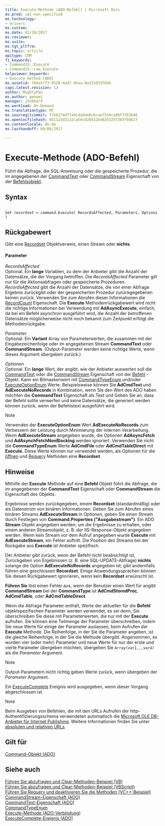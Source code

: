 ```yaml
---
title: Execute-Methode (ADO-Befehl) | Microsoft Docs
ms.prod: sql-non-specified
ms.technology:
- drivers
ms.custom: 
ms.date: 01/19/2017
ms.reviewer: 
ms.suite: 
ms.tgt_pltfrm: 
ms.topic: article
apitype: COM
f1_keywords:
- Command15::Execute
- Command15::raw_Execute
helpviewer_keywords:
- Execute method [ADO]
ms.assetid: f84a5ff3-0528-4ad7-9bea-9a15103378dd
caps.latest.revision: 13
author: MightyPen
ms.author: genemi
manager: jhubbard
ms.workload: On Demand
ms.translationtype: MT
ms.sourcegitcommit: f7e6274d77a9cdd4de6cbcaef559ca99f77b3608
ms.openlocfilehash: 651123d3112ca58c028412bd025325f303f0d637
ms.contentlocale: de-de
ms.lasthandoff: 09/09/2017

---
```

# <a name="execute-method-ado-command"></a>Execute-Methode (ADO-Befehl)
Führt die Abfrage, die SQL-Anweisung oder die gespeicherte Prozedur, die im angegebenen der [CommandText](../../../ado/reference/ado-api/commandtext-property-ado.md) oder [CommandStream](../../../ado/reference/ado-api/commandstream-property-ado.md) Eigenschaft von der [Befehlsobjekt](../../../ado/reference/ado-api/command-object-ado.md).  
  
## <a name="syntax"></a>Syntax  
  
```  
  
Set recordset = command.Execute( RecordsAffected, Parameters, Options )  
```  
  
## <a name="return-value"></a>Rückgabewert  
 Gibt eine [Recordset](../../../ado/reference/ado-api/recordset-object-ado.md) Objektverweis, einen Stream oder **nichts**.  
  
#### <a name="parameters"></a>Parameter  
 *RecordsAffected*  
 Optional. Ein **lange** Variablen, zu dem der Anbieter gibt die Anzahl der Datensätze, die der Vorgang betroffen. Die *RecordsAffected* Parameter gilt nur für die Aktionsabfragen oder gespeicherte Prozeduren. *RecordsAffected* gibt die Anzahl der Datensätze, die von einer Abfrage Ergebnis zurückgibt oder der gespeicherten Prozedur zurückgegebenen keinen zurück. Verwenden Sie zum Abrufen dieser Informationen die [RecordCount](../../../ado/reference/ado-api/recordcount-property-ado.md) Eigenschaft. Die **Execute** Methodenrückgabewert wird nicht die richtige Informationen bei Verwendung mit **AdAsyncExecute**, einfach, da bei ein Befehl asynchron ausgeführt wird, die Anzahl der betroffenen Datensätze möglicherweise nicht noch bekannt zum Zeitpunkt erfolgt die Methodenrückgabe.  
  
 *Parameter*  
 Optional. Ein **Variant** Array von Parameterwerten, die zusammen mit der Eingabezeichenfolge oder im angegebenen Stream **CommandText** oder **CommandStream**. (Output-Parameter werden keine richtige Werte, wenn dieses Argument übergeben zurück.)  
  
 *Optionen*  
 Optional. Ein **lange** Wert, der angibt, wie der Anbieter auswerten soll die [CommandText](../../../ado/reference/ado-api/commandtext-property-ado.md) oder die [CommandStream](../../../ado/reference/ado-api/commandstream-property-ado.md) Eigenschaft von der [Befehl](../../../ado/reference/ado-api/command-object-ado.md) -Objekt. Kann ein Bitmaskenwert mit [CommandTypeEnum](../../../ado/reference/ado-api/commandtypeenum.md) und/oder [ExecuteOptionEnum](../../../ado/reference/ado-api/executeoptionenum.md) Werte. Beispielsweise können Sie **AdCmdText** und **AdExecuteNoRecords** in Kombination, wenn Sie den Wert des ADO haben möchten die **CommandText** Eigenschaft als Text und Geben Sie an, dass der Befehl sollte verwerfen und keine Datensätze, die generiert werden können zurück, wenn der Befehlstext ausgeführt wird.  
  
> [!NOTE]
>  Verwenden der **ExecuteOptionEnum** Wert **AdExecuteNoRecords** zum Verbessern der Leistung durch Minimierung der internen Verarbeitung. Wenn **AdExecuteStream** angegeben wurde, die Optionen **AdAsyncFetch** und **AdAsynchFetchNonBlocking** werden ignoriert. Verwenden Sie nicht die **CommandTypeEnum** Werte **AdCmdFile** oder **AdCmdTableDirect** mit **Execute**. Diese Werte können nur verwendet werden, als Optionen für die [öffnen](../../../ado/reference/ado-api/open-method-ado-recordset.md) und [Requery](../../../ado/reference/ado-api/requery-method.md) Methoden eine **Recordset**.  
  
## <a name="remarks"></a>Hinweise  
 Mithilfe der **Execute** Methode auf eine **Befehl** Objekt führt die Abfrage, die im angegebenen der **CommandText** Eigenschaft oder **CommandStream** die Eigenschaft des Objekts.  
  
 Ergebnisse werden zurückgegeben, einem **Recordset** (standardmäßig) oder als Datenstrom von binären Informationen. Geben Sie zum Abrufen eines binären Streams **AdExecuteStream** in *Optionen*, geben Sie einen Stream durch Festlegen von **Command.Properties ("Ausgabestream")**. Ein ADO **Stream** Objekt angegeben werden, um die Ergebnisse zu erhalten, oder einem anderen Streamobjekt, z. B. der IIS-Response-Objekt angegeben werden. Wenn kein Stream vor dem Aufruf angegeben wurde **Execute** mit **AdExecuteStream**, ein Fehler auftritt. Die Position des Streams bei der Rückgabe aus **Execute** ist Anbieter spezifisch.  
  
 Der Anbieter gibt zurück, wenn der Befehl nicht beabsichtigt ist, Zurückgeben von Ergebnissen (z. B. eine SQL-UPDATE-Abfrage) **nichts** solange die Option **AdExecuteNoRecords** angegeben ist; gibt andernfalls führen eine geschlossen **Recordset**. Einige Anwendungssprachen können Sie diesen Rückgabewert ignorieren, wenn kein **Recordset** erwünscht ist.  
  
 **Führen Sie** löst einen Fehler aus, wenn der Benutzer einen Wert für angibt **CommandStream** bei der **CommandType** ist **AdCmdStoredProc**,  **AdCmdTable**, oder **AdCmdTableDirect**.  
  
 Wenn die Abfrage Parameter enthält, Werte der aktuellen für die **Befehl** objektspezifischen Parameter werden verwendet, es sei denn, Sie überschreiben Sie diese mit Parameterwerten, die nur mit der **Execute** aufrufen. Sie können eine Teilmenge der Parameter überschreiben, indem Sie neue Werte für einige der Parameter auslassen, beim Aufrufen der **Execute** Methode. Die Reihenfolge, in der Sie die Parameter angeben, ist die gleiche Reihenfolge, in der Sie die Methode übergibt. Angenommen, es wurden vier (oder mehr) Parameter und neue Werte für nur der erste und vierte Parameter übergeben möchten, übergeben Sie `Array(var1,,,var4)` als die *Parameter* Argument.  
  
> [!NOTE]
>  Output-Parametern nicht richtig geben Werte zurück, wenn übergeben der *Parameter* Argument.  
  
 Ein [ExecuteComplete](../../../ado/reference/ado-api/executecomplete-event-ado.md) Ereignis wird ausgegeben, wenn dieser Vorgang abgeschlossen ist.  
  
> [!NOTE]
>  Beim Ausgeben von Befehlen, die mit den URLs Aufrufen der http-Authentifizierungsschema verwendeten automatisch die [Microsoft OLE DB-Anbieter für Internet Publishing](../../../ado/guide/appendixes/microsoft-ole-db-provider-for-internet-publishing.md). Weitere Informationen finden Sie unter [absoluten und relativen URLs](../../../ado/guide/data/absolute-and-relative-urls.md).  
  
## <a name="applies-to"></a>Gilt für  
 [Command-Objekt (ADO)](../../../ado/reference/ado-api/command-object-ado.md)  
  
## <a name="see-also"></a>Siehe auch  
 [Führen Sie abzufragen und Clear-Methoden-Beispiel (VB)](../../../ado/reference/ado-api/execute-requery-and-clear-methods-example-vb.md)   
 [Führen Sie abzufragen und Clear-Methoden-Beispiel (VBScript)](../../../ado/reference/ado-api/execute-requery-and-clear-methods-example-vbscript.md)   
 [Führen Sie Requery und deaktivieren Sie die Methoden (VC++-Beispiel)](../../../ado/reference/ado-api/execute-requery-and-clear-methods-example-vc.md)   
 [CommandStream-Eigenschaft (ADO)](../../../ado/reference/ado-api/commandstream-property-ado.md)   
 [CommandText-Eigenschaft (ADO)](../../../ado/reference/ado-api/commandtext-property-ado.md)   
 [CommandTypeEnum](../../../ado/reference/ado-api/commandtypeenum.md)   
 [Execute-Methode (ADO-Verbindung)](../../../ado/reference/ado-api/execute-method-ado-connection.md)   
 [ExecuteComplete-Ereignis (ADO)](../../../ado/reference/ado-api/executecomplete-event-ado.md)

